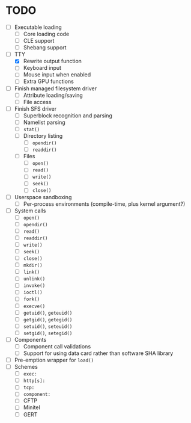 # TODO

- [ ] Executable loading
  - [ ] Core loading code
  - [ ] CLE support
  - [ ] Shebang support
- [ ] TTY
  - [x] Rewrite output function
  - [ ] Keyboard input
  - [ ] Mouse input when enabled
  - [ ] Extra GPU functions
- [ ] Finish managed filesystem driver
  - [ ] Attribute loading/saving
  - [ ] File access
- [ ] Finish SFS driver
  - [ ] Superblock recognition and parsing
  - [ ] Namelist parsing
  - [ ] `stat()`
  - [ ] Directory listing
    - [ ] `opendir()`
    - [ ] `readdir()`
  - [ ] Files
    - [ ] `open()`
    - [ ] `read()`
    - [ ] `write()`
    - [ ] `seek()`
    - [ ] `close()`
- [ ] Userspace sandboxing
  - [ ] Per-process environments (compile-time, plus kernel argument?)
- [ ] System calls
  - [ ] `open()`
  - [ ] `opendir()`
  - [ ] `read()`
  - [ ] `readdir()`
  - [ ] `write()`
  - [ ] `seek()`
  - [ ] `close()`
  - [ ] `mkdir()`
  - [ ] `link()`
  - [ ] `unlink()`
  - [ ] `invoke()`
  - [ ] `ioctl()`
  - [ ] `fork()`
  - [ ] `execve()`
  - [ ] `getuid()`, `geteuid()`
  - [ ] `getgid()`, `getegid()`
  - [ ] `setuid()`, `seteuid()`
  - [ ] `setgid()`, `setegid()`
- [ ] Components
  - [ ] Component call validations
  - [ ] Support for using data card rather than software SHA library
- [ ] Pre-emption wrapper for `load()`
- [ ] Schemes
  - [ ] `exec:`
  - [ ] `http[s]:`
  - [ ] `tcp:`
  - [ ] `component:`
  - [ ] CFTP
  - [ ] Minitel
  - [ ] GERT

